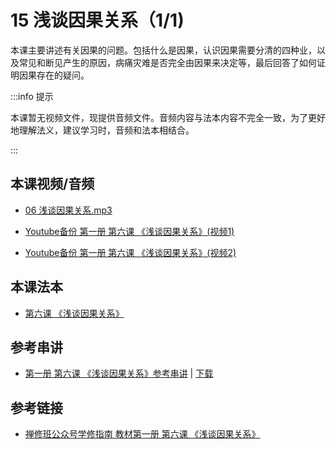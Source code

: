 # 15 浅谈因果关系（1/1)

本课主要讲述有关因果的问题。包括什么是因果，认识因果需要分清的四种业，以及常见和断见产生的原因，病痛灾难是否完全由因果来决定等，最后回答了如何证明因果存在的疑问。

:::info 提示

本课暂无视频文件，现提供音频文件。音频内容与法本内容不完全一致，为了更好地理解法义，建议学习时，音频和法本相结合。

:::

## 本课视频/音频

* [06 浅谈因果关系.mp3](https://s3.ca-central-1.wasabisys.com/hddata/f.huidengchanxiu.net/jmy/%e6%85%a7%e7%81%af%e7%a6%85%e4%bf%ae%e8%af%be/%e6%85%a7%e7%81%af%e7%a6%85%e4%bf%ae%e8%af%be%e7%ac%ac%e4%b8%80%e5%86%8c/06%20%e6%b5%85%e8%b0%88%e5%9b%a0%e6%9e%9c%e5%85%b3%e7%b3%bb.mp3)

* [Youtube备份 第一册 第六课 《浅谈因果关系》(视频1)](https://www.youtube.com/watch?v=DvLacsQNQB0&list=PL7aUyQTIJqAhB-EbnDWQDLmq1BJxa4CWq&index=15)
* [Youtube备份 第一册 第六课 《浅谈因果关系》(视频2)](https://www.youtube.com/watch?v=SM-586wQzUo&list=PL7aUyQTIJqAhB-EbnDWQDLmq1BJxa4CWq&index=16)
  
## 本课法本

* [第六课 《浅谈因果关系》](/books/b1/1-06)

## 参考串讲

* [第一册 第六课 《浅谈因果关系》参考串讲](http://view.officeapps.live.com/op/view.aspx?src=https://s3.ca-central-1.wasabisys.com/hddata/f.huidengchanxiu.net/hdv/f/up/慧灯禅修班第1册第6课浅谈因果关系.pptx) | [下载](https://s3.ca-central-1.wasabisys.com/hddata/f.huidengchanxiu.net/hdv/f/up/慧灯禅修班第1册第6课浅谈因果关系.pptx)

## 参考链接

* [禅修班公众号学修指南 教材第一册 第六课 《浅谈因果关系》](https://mp.weixin.qq.com/s?__biz=MzI2NTQ1NDcxNg==&mid=2247483725&idx=1&sn=b92cdd0f58c443178c1c823722d7b944&scene=19#wechat_redirect)

